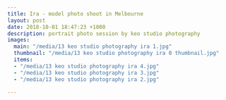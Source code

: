 ```yaml
---
title: Ira - model photo shoot in Melbourne
layout: post
date: 2018-10-01 18:47:23 +1000
description: portrait photo session by keo studio photography
images:
  main: "/media/13 keo studio photography ira 1.jpg"
  thumbnail: "/media/13 keo studio photography ira 0 thumbnail.jpg"
  items:
  - "/media/13 keo studio photography ira 4.jpg"
  - "/media/13 keo studio photography ira 3.jpg"
  - "/media/13 keo studio photography ira 2.jpg"

---
```

